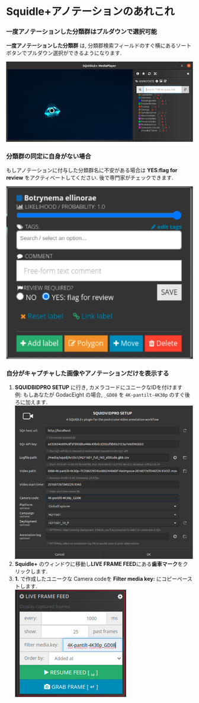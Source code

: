 # Squidle+アノテーションのあれこれ

### 一度アノテーションした分類群はプルダウンで選択可能

**一度アノテーションした分類群** は, 分類郡検索フィールドのすぐ横にあるソートボタンでプルダウン選択ができるようになります.

![tips_pulldown](../images/tips_pulldown_sp.gif)

### 分類群の同定に自身がない場合

もしアノテーションに付与した分類群名に不安がある場合は **YES:flag for review** をアクティベートしてください. 後で専門家がチェックできます.

<img src="../images/tips_flag_for_review.png" width="600">

### 自分がキャプチャした画像やアノテーションだけを表示する

1. **SQUIDBIDPRO SETUP** に行き, カメラコードにユニークなIDを付けます<br>
例:
もしあなたが GodacEight の場合, `_GD08` を `4K-pantilt-4K30p` のすぐ後ろに加えます.
![ttips_filter_annotation](../images/tips_filter_annotation_1.png)
1. **Squidle+** のウィンドウに移動し**LIVE FRAME FEED**にある**歯車マーク**をクリックします.
2. **1.** で作成したユニークな Camera codeを **Filter media key:** にコピーペーストします.<br>
![ttips_filter_annotation](../images/tips_filter_annotation_2.png)

